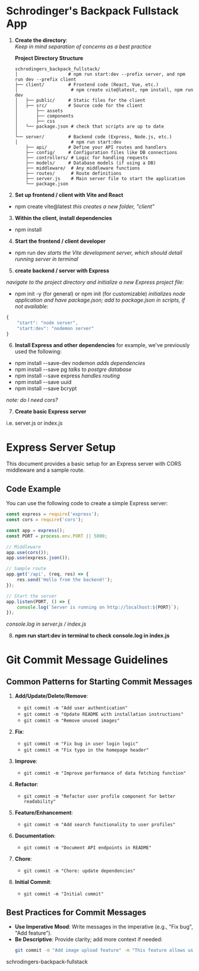 # Schrodinger's Backpack Fullstack App

1. **Create the directory**:  
   *Keep in mind separation of concerns as a best practice*

   **Project Directory Structure**  

   ```plaintext
   schrodingers_backpack_fullstack/
   │                   # npm run start:dev --prefix server, and npm run dev --prefix client
   ├── client/         # Frontend code (React, Vue, etc.)
   │                    # npm create vite@latest, npm install, npm run dev
   │   ├── public/     # Static files for the client
   │   ├── src/        # Source code for the client
   │       ├── assets
   │       ├── components
   │       ├── css
   │   └── package.json # check that scripts are up to date
   │
   └── server/         # Backend code (Express, Node.js, etc.)
   │                    # npm run start:dev
       ├── api/        # Define your API routes and handlers
       ├── config/     # Configuration files like DB connections
       ├── controllers/ # Logic for handling requests
       ├── models/     # Database models (if using a DB)
       ├── middleware/  # Any middleware functions
       ├── routes/      # Route definitions
       ├── server.js    # Main server file to start the application
       └── package.json

2. **Set up frontend / client with Vite and React**
* npm create vite@latest *this creates a new folder, "client"*

3. **Within the client, install dependencies**
* npm install

4. **Start the frontend / client developer**
* npm run dev *starts the Vite development server, which should detail running server in terminal*

5. **create backend / server with Express**
   
*navigate to the project directory and initialize a new Express project file:*

* npm init -y (for general) or npm init (for customizable) *initializes node application and have package.json; add to package.json in scripts, if not available:*
```javascript
{
    "start": "node server",
    "start:dev": "nodemon server"
}
```

6. **Install Express and other dependencies**
for example, we've previously used the following:
* npm install --save-dev nodemon *adds dependencies*
* npm install --save pg *talks to postgre database*
* npm install --save express *handles routing*
* npm install --save uuid
* npm install --save bcrypt

*note: do I need cors?*

7. **Create basic Express server**

i.e. server.js or index.js

# Express Server Setup

This document provides a basic setup for an Express server with CORS middleware and a sample route.

## Code Example

You can use the following code to create a simple Express server:

```javascript
const express = require('express');
const cors = require('cors');

const app = express();
const PORT = process.env.PORT || 5000;

// Middleware
app.use(cors());
app.use(express.json());

// Sample route
app.get('/api', (req, res) => {
    res.send('Hello from the backend!');
});

// Start the server
app.listen(PORT, () => {
    console.log(`Server is running on http://localhost:${PORT}`);
});
```
*console.log in server.js / index.js*

8. **npm run start:dev in terminal to check console.log in index.js**

# Git Commit Message Guidelines

## Common Patterns for Starting Commit Messages

1. **Add/Update/Delete/Remove**:
   - `git commit -m "Add user authentication"`
   - `git commit -m "Update README with installation instructions"`
   - `git commit -m "Remove unused images"`

2. **Fix**:
   - `git commit -m "Fix bug in user login logic"`
   - `git commit -m "Fix typo in the homepage header"`

3. **Improve**:
   - `git commit -m "Improve performance of data fetching function"`

4. **Refactor**:
   - `git commit -m "Refactor user profile component for better readability"`

5. **Feature/Enhancement**:
   - `git commit -m "Add search functionality to user profiles"`

6. **Documentation**:
   - `git commit -m "Document API endpoints in README"`

7. **Chore**:
   - `git commit -m "Chore: update dependencies"`

8. **Initial Commit**:
   - `git commit -m "Initial commit"`

## Best Practices for Commit Messages

- **Use Imperative Mood**: Write messages in the imperative (e.g., "Fix bug", "Add feature").
- **Be Descriptive**: Provide clarity; add more context if needed:
  ```bash
  git commit -m "Add image upload feature" -m "This feature allows users to upload images to their profiles."

schrodingers-backpack-fullstack
